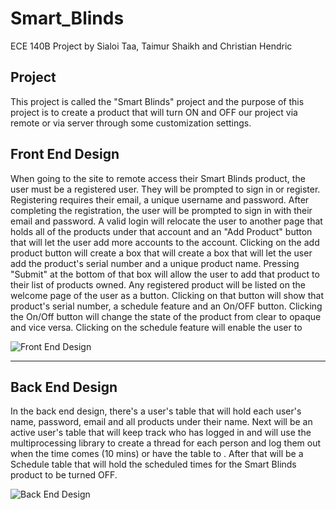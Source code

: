 # Smart_Blinds
ECE 140B Project by Sialoi Taa, Taimur Shaikh and Christian Hendric

## Project
This project is called the "Smart Blinds" project and the purpose of this project is to create a product that will turn ON and OFF our project via remote or via server through some customization settings.

## Front End Design
When going to the site to remote access their Smart Blinds product, the user must be a registered user. They will be prompted to sign in or register. Registering requires their email, a unique username and password. After completing the registration, the user will be prompted to sign in with their email and password. A valid login will relocate the user to another page that holds all of the products under that account and an "Add Product" button that will let the user add more accounts to the account. Clicking on the add product button will create a box that will create a box that will let the user add the product's serial number and a unique product name. Pressing "Submit" at the bottom of that box will allow the user to add that product to their list of products owned. Any registered product will be listed on the welcome page of the user as a button. Clicking on that button will show that product's serial number, a schedule feature and an On/OFF button. Clicking the On/Off button will change the state of the product from clear to opaque and vice versa. Clicking on the schedule feature will enable the user to 
  
![Front End Design](/Smart_Blinds/Smart_Blinds/images/Front_End_Design.jpg)
___
## Back End Design
In the back end design, there's a user's table that will hold each user's name, password, email and all products under their name. Next will be an active user's table that will keep track who has logged in and will use the multiprocessing library to create a thread for each person and log them out when the time comes (10 mins) or have the table to . After that will be a Schedule table that will hold the scheduled times for the Smart Blinds product to be turned OFF. 
  
![Back End Design](/Smart_Blinds/Smart_Blinds/images/Back_End_Design.jpg)


